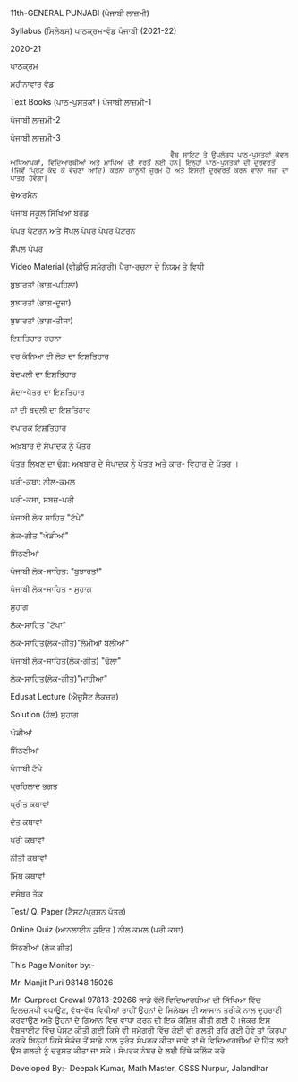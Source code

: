 
	
11th-GENERAL PUNJABI (ਪੰਜਾਬੀ ਲਾਜ਼ਮੀ)

Syllabus (ਸਿਲੇਬਸ)
ਪਾਠਕ੍ਰਮ-ਵੰਡ  ਪੰਜਾਬੀ (2021-22)

2020-21

ਪਾਠਕ੍ਰਮ

ਮਹੀਨਾਵਾਰ ਵੰਡ

Text Books (ਪਾਠ-ਪੁਸਤਕਾਂ )
ਪੰਜਾਬੀ ਲਾਜ਼ਮੀ-1

ਪੰਜਾਬੀ ਲਾਜ਼ਮੀ-2

ਪੰਜਾਬੀ ਲਾਜ਼ਮੀ-3

                                            ਵੈੱਬ ਸਾਇਟ ਤੇ ਉਪਲੱਬਧ ਪਾਠ-ਪੁਸਤਕਾਂ ਕੇਵਲ ਅਧਿਆਪਕਾਂ, ਵਿਦਿਆਰਥੀਆਂ ਅਤੇ ਮਾਪਿਆਂ ਦੀ ਵਰਤੋਂ ਲਈ ਹਨ| ਇਨ੍ਹਾਂ ਪਾਠ-ਪੁਸਤਕਾਂ ਦੀ ਦੁਰਵਰਤੋਂ (ਜਿਵੇਂ ਪ੍ਰਿੰਟ ਕੱਢ ਕੇ ਵੇਚਣਾ ਆਦਿ) ਕਰਨਾ ਕਾਨੂੰਨੀ ਜੁਰਮ ਹੈ ਅਤੇ ਇਸਦੀ ਦੁਰਵਰਤੋਂ ਕਰਨ ਵਾਲਾ ਸਜ਼ਾ ਦਾ ਪਾਤਰ ਹੋਵੇਗਾ|

ਚੇਅਰਮੈਨ

ਪੰਜਾਬ ਸਕੂਲ ਸਿੱਖਿਆ ਬੋਰਡ



ਪੇਪਰ ਪੈਟਰਨ ਅਤੇ ਸੈਂਪਲ ਪੇਪਰ
ਪੇਪਰ ਪੈਟਰਨ 

ਸੈਂਪਲ ਪੇਪਰ

Video Material (ਵੀਡੀਓ ਸਮੱਗਰੀ) 
ਪੈਰਾ-ਰਚਨਾ ਦੇ ਨਿਯਮ ਤੇ ਵਿਧੀ

ਬੁਝਾਰਤਾਂ (ਭਾਗ-ਪਹਿਲਾ)

ਬੁਝਾਰਤਾਂ (ਭਾਗ-ਦੂਜਾ)

ਬੁਝਾਰਤਾਂ (ਭਾਗ-ਤੀਜਾ)

ਇਸ਼ਤਿਹਾਰ ਰਚਨਾ

ਵਰ ਕੰਨਿਆ ਦੀ ਲੋੜ ਦਾ ਇਸ਼ਤਿਹਾਰ

ਬੇਦਖਲੀ ਦਾ ਇਸ਼ਤਿਹਾਰ

ਸੱਦਾ-ਪੱਤਰ ਦਾ ਇਸ਼ਤਿਹਾਰ

ਨਾਂ ਦੀ ਬਦਲੀ ਦਾ ਇਸ਼ਤਿਹਾਰ

ਵਪਾਰਕ ਇਸ਼ਤਿਹਾਰ

ਅਖ਼ਬਾਰ ਦੇ ਸੰਪਾਦਕ ਨੂੰ ਪੱਤਰ 

ਪੱਤਰ ਲਿਖਣ ਦਾ ਢੰਗ: ਅਖਬਾਰ ਦੇ ਸੰਪਾਦਕ ਨੂੰ ਪੱਤਰ ਅਤੇ ਕਾਰ- ਵਿਹਾਰ ਦੇ ਪੱਤਰ ।

ਪਰੀ-ਕਥਾ: ਨੀਲ-ਕਮਲ 

ਪਰੀ-ਕਥਾ, ਸਬਜ਼-ਪਰੀ 

ਪੰਜਾਬੀ ਲੋਕ ਸਾਹਿਤ "ਟੱਪੇ" 

ਲੋਕ-ਗੀਤ "ਘੋੜੀਆਂ" 

ਸਿੱਠਣੀਆਂ

ਪੰਜਾਬੀ ਲੋਕ-ਸਾਹਿਤ: "ਬੁਝਾਰਤਾਂ" 

ਪੰਜਾਬੀ ਲੋਕ-ਸਾਹਿਤ  - ਸੁਹਾਗ 

ਸੁਹਾਗ

ਲੋਕ-ਸਾਹਿਤ "ਟੱਪਾ"

ਲੋਕ-ਸਾਹਿਤ(ਲੋਕ-ਗੀਤ)"ਲੰਮੀਆਂ ਬੋਲੀਆਂ" 

ਪੰਜਾਬੀ ਲੋਕ-ਸਾਹਿਤ(ਲੋਕ-ਗੀਤ) "ਢੋਲਾ" 

ਲੋਕ-ਸਾਹਿਤ(ਲੋਕ-ਗੀਤ)"ਮਾਹੀਆ"



Edusat Lecture (ਐਜੂਸੈਟ ਲੈਕਚਰ)


Solution (ਹੱਲ)
ਸੁਹਾਗ

ਘੋੜੀਆਂ

ਸਿੱਠਣੀਆਂ

ਪੰਜਾਬੀ ਟੱਪੇ

ਪ੍ਰਹਿਲਾਦ ਭਗਤ

ਪ੍ਰੀਤ ਕਥਾਵਾਂ

ਦੰਤ ਕਥਾਵਾਂ

ਪਰੀ ਕਥਾਵਾਂ

ਨੀਤੀ ਕਥਾਵਾਂ

ਮਿੱਥ ਕਥਾਵਾਂ



ਦਸੰਬਰ ਤੱਕ 

Test/ Q. Paper (ਟੈਸਟ/ਪ੍ਰਸ਼ਨ ਪੱਤਰ) 


Online Quiz (ਆਨਲਾਈਨ ਕੁਇਜ਼ )
ਨੀਲ ਕਮਲ (ਪਰੀ ਕਥਾ) 

ਸਿੱਠਣੀਆਂ (ਲੋਕ ਗੀਤ) 

This Page Monitor by:-

Mr. Manjit Puri
98148 15026

Mr. Gurpreet Grewal
97813-29266
ਸਾਡੇ ਵੱਲੋਂ ਵਿਦਿਆਰਥੀਆਂ ਦੀ ਸਿੱਖਿਆ ਵਿੱਚ ਦਿਲਚਸਪੀ ਵਧਾਉਣ, ਵੱਖ-ਵੱਖ ਵਿਧੀਆਂ ਰਾਹੀਂ ਉਹਨਾਂ ਦੇ ਸਿਲੇਬਸ ਦੀ ਆਸਾਨ ਤਰੀਕੇ ਨਾਲ ਦੁਹਰਾਈ ਕਰਵਾਉਣ ਅਤੇ ਉਹਨਾਂ ਦੇ ਗਿਆਨ ਵਿਚ ਵਾਧਾ ਕਰਨ ਦੀ ਇਕ ਕੋਸ਼ਿਸ਼ ਕੀਤੀ ਗਈ ਹੈ।ਜੇਕਰ ਇਸ ਵੈਬਸਾਈਟ ਵਿੱਚ ਪੋਸਟ ਕੀਤੀ ਗਈ ਕਿਸੇ ਵੀ ਸਮੱਗਰੀ ਵਿੱਚ ਕੋਈ ਵੀ ਗਲਤੀ ਰਹਿ ਗਈ ਹੋਵੇ ਤਾਂ ਕਿਰਪਾ ਕਰਕੇ ਬਿਨ੍ਹਾਂ ਕਿਸੇ ਸੰਕੋਚ ਤੋਂ ਸਾਡੇ ਨਾਲ ਤੁਰੰਤ ਸੰਪਰਕ ਕੀਤਾ ਜਾਵੇ ਤਾਂ ਜੋ ਵਿਦਿਆਰਥੀਆਂ ਦੇ ਹਿੱਤ ਲਈ ਉਸ ਗਲਤੀ ਨੂੰ ਦਰੁਸਤ ਕੀਤਾ ਜਾ ਸਕੇ। ਸੰਪਰਕ ਨੰਬਰ ਦੇ ਲਈ ਇੱਥੇ ਕਲਿੱਕ ਕਰੋ



Developed By:- 
Deepak Kumar, Math Master, GSSS Nurpur, Jalandhar
